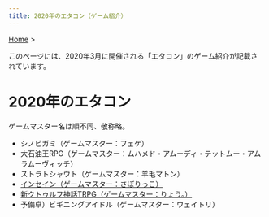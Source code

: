 ```yaml
---
title: 2020年のエタコン（ゲーム紹介）
---
```

[Home](../) >

このページには、2020年3月に開催される「エタコン」のゲーム紹介が記載されています。

# 2020年のエタコン
ゲームマスター名は順不同、敬称略。

- シノビガミ（ゲームマスター：フェケ）
- 大石油王RPG（ゲームマスター：ムハメド・アムーディ・テットムー・アムラムーヴィッチ）
- ストラトシャウト（ゲームマスター：羊毛マトン）
- [インセイン（ゲームマスター：さぼりっこ）](game_in.md)
- [新クトゥルフ神話TRPG（ゲームマスター：りょう。）](game_coc.md)
- 予備卓）ビギニングアイドル（ゲームマスター：ウェイトリ）
